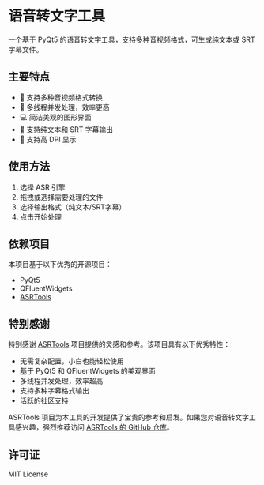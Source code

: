 # 语音转文字工具

一个基于 PyQt5 的语音转文字工具，支持多种音视频格式，可生成纯文本或 SRT 字幕文件。

## 主要特点

- 🎯 支持多种音视频格式转换
- 🚀 多线程并发处理，效率更高
- 💻 简洁美观的图形界面
- 📝 支持纯文本和 SRT 字幕输出
- 🎨 支持高 DPI 显示

## 使用方法

1. 选择 ASR 引擎
2. 拖拽或选择需要处理的文件
3. 选择输出格式（纯文本/SRT字幕）
4. 点击开始处理

## 依赖项目

本项目基于以下优秀的开源项目：

- PyQt5
- QFluentWidgets
- [ASRTools](https://github.com/WEIFENG2333/AsrTools)

## 特别感谢

特别感谢 [ASRTools](https://github.com/WEIFENG2333/AsrTools) 项目提供的灵感和参考。该项目具有以下优秀特性：

- 无需复杂配置，小白也能轻松使用
- 基于 PyQt5 和 QFluentWidgets 的美观界面
- 多线程并发处理，效率超高
- 支持多种字幕格式输出
- 活跃的社区支持

ASRTools 项目为本工具的开发提供了宝贵的参考和启发。如果您对语音转文字工具感兴趣，强烈推荐访问 [ASRTools 的 GitHub 仓库](https://github.com/WEIFENG2333/AsrTools)。

## 许可证

MIT License